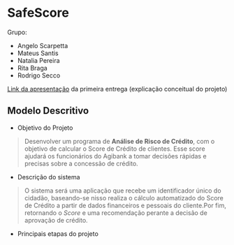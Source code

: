 # **SafeScore**

Grupo:
- Angelo Scarpetta
- Mateus Santis
- Natalia Pereira
- Rita Braga
- Rodrigo Secco

[Link da apresentação](https://www.canva.com/design/DAGfjV1RWsU/nKGBeEqB3O0EstHfblp6ig/view?utm_content=DAGfjV1RWsU&utm_campaign=designshare&utm_medium=link2&utm_source=uniquelinks&utlId=h1a22001f43#1) da primeira entrega (explicação conceitual do projeto)

## Modelo Descritivo

* Objetivo do Projeto
> Desenvolver um programa de **Análise de Risco de Crédito**, com o objetivo de calcular o Score de Crédito de clientes. Esse score ajudará os funcionários do Agibank a tomar decisões rápidas e precisas sobre a concessão de crédito.

* Descrição do sistema

> O sistema será uma aplicação que recebe um identificador único do cidadão, baseando-se nisso realiza o cálculo automatizado do Score de Crédito a partir de dados financeiros e pessoais do cliente.Por fim, retornando o *Score* e uma recomendação perante a decisão de aprovação de crédito.

* Principais etapas do projeto

